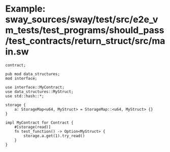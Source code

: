 # Example: sway_sources/sway/test/src/e2e_vm_tests/test_programs/should_pass/test_contracts/return_struct/src/main.sw

```sway
contract;

pub mod data_structures;
mod interface;

use interface::MyContract;
use data_structures::MyStruct;
use std::hash::*;

storage {
    a: StorageMap<u64, MyStruct> = StorageMap::<u64, MyStruct> {}
}

impl MyContract for Contract {
    #[storage(read)]
    fn test_function() -> Option<MyStruct> {
        storage.a.get(1).try_read()
    }
}

```
